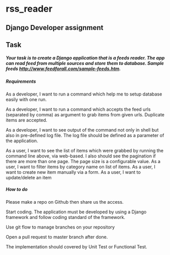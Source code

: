 # rss_reader
## Django Developer assignment
## Task
##### Your task is to create a Django application that is a feeds reader. The app can read feed from multiple sources and store them to database. Sample feeds http://www.feedforall.com/sample-feeds.htm.
##### Requirements
As a developer, I want to run a command which help me to setup database easily with one run.

As a developer, I want to run a command which accepts the feed urls (separated by comma) as argument to grab items from given urls. Duplicate items are accepted.

As a developer, I want to see output of the command not only in shell but also in pre-defined log file. The log file should be defined as a parameter of the application.

As a user, I want to see the list of items which were grabbed by running the command line above, via web-based. I also should see the pagination if there are more than one page. The page size is a configurable value.
 As a user, I want to filter items by category name on list of items.
 As a user, I want to create new item manually via a form.
 As a user, I want to update/delete an item
 
##### How to do

Please make a repo on Github then share us the access.

Start coding. The application must be developed by using a Django framework and follow coding standard of the framework.

Use git flow to manage branches on your repository

Open a pull request to master branch after done.

The implementation should covered by Unit Test or Functional Test.
